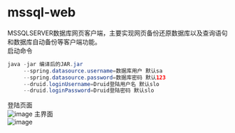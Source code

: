 # mssql-web
MSSQLSERVER数据库网页客户端，主要实现网页备份还原数据库以及查询语句和数据库自动备份等客户端功能。
<br>
启动命令
<br>
```java 
java -jar 编译后的JAR.jar
     --spring.datasource.username=数据库用户 默认sa
     --spring.datasource.password=数据库密码 默认123
     --druid.loginUsername=Druid登陆用户名 默认slo
     --druid.loginPassword=Druid登陆密码 默认slo
```
登陆页面<br>
![image](https://github.com/kkillala/mssql-web/blob/master/src/main/resources/static/inspinia/img/readme/img-login-page.jpg)
主界面<br>
![image](https://github.com/kkillala/mssql-web/blob/master/src/main/resources/static/inspinia/img/readme/img-main-page.jpg)
